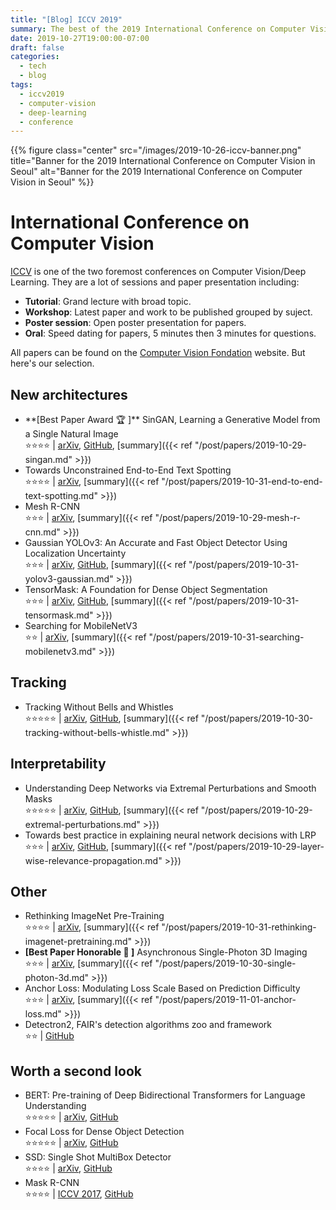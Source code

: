 ```yaml
---
title: "[Blog] ICCV 2019"
summary: The best of the 2019 International Conference on Computer Vision.
date: 2019-10-27T19:00:00-07:00
draft: false
categories:
  - tech
  - blog
tags:
  - iccv2019
  - computer-vision
  - deep-learning
  - conference
---
```


{{% figure class="center" src="/images/2019-10-26-iccv-banner.png" title="Banner for the 2019 International Conference on Computer Vision in Seoul" alt="Banner for the 2019 International Conference on Computer Vision in Seoul" %}}

# International Conference on Computer Vision

[ICCV](http://iccv2019.thecvf.com/) is one of the two foremost conferences on Computer Vision/Deep Learning. They are a lot of sessions and paper presentation including:

- **Tutorial**: Grand lecture with broad topic.
- **Workshop**: Latest paper and work to be published grouped by suject.
- **Poster session**: Open poster presentation for papers.
- **Oral**: Speed dating for papers, 5 minutes then 3 minutes for questions.

All papers can be found on the [Computer Vision Fondation](http://openaccess.thecvf.com/ICCV2019.py) website. But here's our selection.

## New architectures
- ️️️**[Best Paper Award 🏆 ]** SinGAN, Learning a Generative Model from a Single Natural Image<br/>
⭐️️️️️️️️⭐️️️️️⭐️⭐️ | [arXiv](https://arxiv.org/abs/1905.01164), [GitHub](https://github.com/tamarott/SinGAN), [summary]({{< ref "/post/papers/2019-10-29-singan.md" >}})
- Towards Unconstrained End-to-End Text Spotting<br/>
⭐️️️️️️⭐️️️️⭐️️️️️️⭐️️️️️️ | [arXiv](https://arxiv.org/abs/1908.09231), [summary]({{< ref "/post/papers/2019-10-31-end-to-end-text-spotting.md" >}})
- ️️️Mesh R-CNN<br/>
⭐️️️️️️️️⭐️️️️️⭐️ | [arXiv](https://arxiv.org/abs/1906.02739), [summary]({{< ref "/post/papers/2019-10-29-mesh-r-cnn.md" >}})
- ️️️Gaussian YOLOv3: An Accurate and Fast Object Detector Using Localization Uncertainty<br/>
⭐️️️️️⭐️⭐️ | [arXiv](https://arxiv.org/abs/1904.04620), [GitHub](https://github.com/jwchoi384/Gaussian_YOLOv3), [summary]({{< ref "/post/papers/2019-10-31-yolov3-gaussian.md" >}})
- TensorMask: A Foundation for Dense Object Segmentation<br/>
⭐️️️️️️️️⭐️️️️️⭐️ | [arXiv](https://arxiv.org/abs/1903.12174), [GitHub](https://github.com/MichaelBeechan/TensorMask-Review), [summary]({{< ref "/post/papers/2019-10-31-tensormask.md" >}})
- Searching for MobileNetV3<br/>
⭐️️️️️️️️⭐️️️️️ | [arXiv](https://arxiv.org/abs/1905.02244), [summary]({{< ref "/post/papers/2019-10-31-searching-mobilenetv3.md" >}})

## Tracking
- Tracking Without Bells and Whistles<br/>
⭐️️️️️️️️⭐️️️️️️️️⭐️️️️️⭐️⭐️ | [arXiv](https://arxiv.org/abs/1903.05625), [GitHub](https://github.com/phil-bergmann/tracking_wo_bnw), [summary]({{< ref "/post/papers/2019-10-30-tracking-without-bells-whistle.md" >}})

## Interpretability
-  Understanding Deep Networks via Extremal Perturbations and Smooth Masks<br/>
⭐️⭐️️️⭐️️️️️️️⭐️️️️️️️️⭐️️️️️ | [arXiv](https://arxiv.org/abs/1910.08485), [GitHub](https://github.com/facebookresearch/TorchRay), [summary]({{< ref "/post/papers/2019-10-29-extremal-perturbations.md" >}})
- Towards best practice in explaining neural network decisions with LRP<br/>
⭐️️️️️⭐️⭐️ | [arXiv](https://arxiv.org/abs/1910.09840), [GitHub](https://github.com/VigneshSrinivasan10/interprettensor), [summary]({{< ref "/post/papers/2019-10-29-layer-wise-relevance-propagation.md" >}})

## Other
- Rethinking ImageNet Pre-Training<br/>
⭐️️️️️️⭐️️️️⭐️️️️️️⭐️️️️️️ | [arXiv](https://arxiv.org/abs/1811.08883), [summary]({{< ref "/post/papers/2019-10-31-rethinking-imagenet-pretraining.md" >}})
- **[Best Paper Honorable 🏅 ]** Asynchronous Single-Photon 3D Imaging<br/>
⭐️️️️️️️️⭐️️️️️⭐️ | [arXiv](https://arxiv.org/abs/1908.06372), [summary]({{< ref "/post/papers/2019-10-30-single-photon-3d.md" >}})
- Anchor Loss: Modulating Loss Scale Based on Prediction Difficulty<br/>
⭐️️️️️️️️⭐️️️️️⭐️ | [arXiv](https://arxiv.org/abs/1909.11155), [summary]({{< ref "/post/papers/2019-11-01-anchor-loss.md" >}})
- ️Detectron2, FAIR's detection algorithms zoo and framework<br/>
⭐️️️️️⭐️ | [GitHub](https://github.com/facebookresearch/detectron2)

## Worth a second look

- BERT: Pre-training of Deep Bidirectional Transformers for Language Understanding<br/>
️️⭐️️️️️️️️️️️️️⭐️️️️️️️️️️️️️⭐️️️️️️️️️️️️️⭐️️️️️️️️️️️⭐️ | [arXiv](https://arxiv.org/abs/1810.04805), [GitHub](https://github.com/google-research/bert)
- Focal Loss for Dense Object Detection<br/>
️️⭐️️️️️️️️️️️️️⭐️️️️️️️️️️️️️⭐️️️️️️️️️️️️️⭐️️️️️️️️️⭐️️️ | [arXiv](https://arxiv.org/abs/1708.02002), [GitHub](https://github.com/fizyr/keras-retinanet)
- SSD: Single Shot MultiBox Detector<br/>
⭐️⭐️⭐️⭐️ | [arXiv](https://arxiv.org/abs/1512.02325), [GitHub](https://github.com/balancap/SSD-Tensorflow)
- Mask R-CNN<br/>
⭐️⭐️⭐️⭐️ | [ICCV 2017](http://openaccess.thecvf.com/content_ICCV_2017/papers/He_Mask_R-CNN_ICCV_2017_paper.pdf), [GitHub](https://github.com/matterport/Mask_RCNN)

